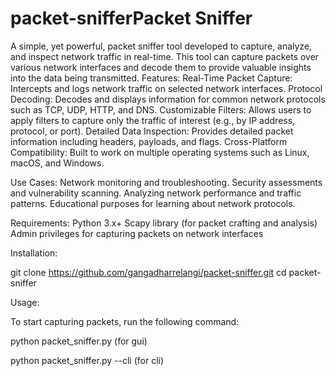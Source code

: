 # packet-snifferPacket Sniffer

A simple, yet powerful, packet sniffer tool developed to capture, analyze, and inspect network traffic in real-time. This tool can capture packets over various network interfaces and decode them to provide valuable insights into the data being transmitted.
Features:
    Real-Time Packet Capture: Intercepts and logs network traffic on selected network interfaces.
    Protocol Decoding: Decodes and displays information for common network protocols such as TCP, UDP, HTTP, and DNS.
    Customizable Filters: Allows users to apply filters to capture only the traffic of interest (e.g., by IP address, protocol, or port).
    Detailed Data Inspection: Provides detailed packet information including headers, payloads, and flags.
    Cross-Platform Compatibility: Built to work on multiple operating systems such as Linux, macOS, and Windows.

Use Cases:
    Network monitoring and troubleshooting.
    Security assessments and vulnerability scanning.
    Analyzing network performance and traffic patterns.
    Educational purposes for learning about network protocols.

Requirements:
    Python 3.x+
    Scapy library (for packet crafting and analysis)
    Admin privileges for capturing packets on network interfaces

Installation:

git clone https://github.com/gangadharrelangi/packet-sniffer.git
cd packet-sniffer

Usage:

To start capturing packets, run the following command:

python packet_sniffer.py (for gui)

python packet_sniffer.py --cli (for cli)
